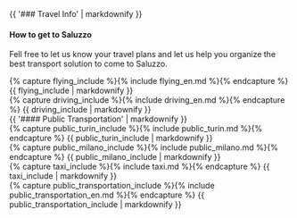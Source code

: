<div class="heading">
<div class="text_line left"></div>
{{ '### Travel Info' | markdownify }}
<div class="text_line right"></div>
</div>

#### How to get to Saluzzo
  Fell free to let us know your travel plans and let us help you organize the best transport solution to come to Saluzzo.

<div class="sub_section">
<div class="half">
{% capture flying_include %}{% include flying_en.md %}{% endcapture %}
{{ flying_include | markdownify }}
</div><div class="half">
{% capture driving_include %}{% include driving_en.md %}{% endcapture %}
{{ driving_include | markdownify }}
</div>
</div>

<div class="sub_section" id="public_section">
{{ '#### Public Transportation' | markdownify }}
<div class="half">
{% capture public_turin_include %}{% include public_turin.md %}{% endcapture %}
{{ public_turin_include | markdownify }}
</div><div class="half">
{% capture public_milano_include %}{% include public_milano.md %}{% endcapture %}
{{ public_milano_include | markdownify }}
</div>

<div class="sub_section" id="taxi_sub_section">
{% capture taxi_include %}{% include taxi.md %}{% endcapture %}
{{ taxi_include | markdownify }}
</div>

<div class="sub_section">
{% capture public_transportation_include %}{% include public_transportation_en.md %}{% endcapture %}
{{ public_transportation_include | markdownify }}
</div>
